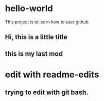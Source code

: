 # hello-world

This project is to learn how to user github.

## Hi, this is a little title

## this is my last mod

# edit with readme-edits

## trying to edit with git bash.
